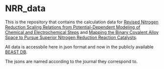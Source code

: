 # NRR_data
This is the repository that contains the calculation data for [Revised Nitrogen Reduction Scaling Relations from Potential-Dependent Modeling of Chemical and Electrochemical Steps](https://doi.org/10.1021/acscatal.3c01978) and [Mapping the Binary Covalent Alloy Space to Pursue Superior Nitrogen Reduction Reaction Catalysts](https://onlinelibrary.wiley.com/doi/abs/10.1002/aenm.202304559).

All data is accessbile here in json format and now in the publicly available [BEAST DB](https://beastdb.nrel.gov/).

The jsons are named according to the journal they correspond to.
